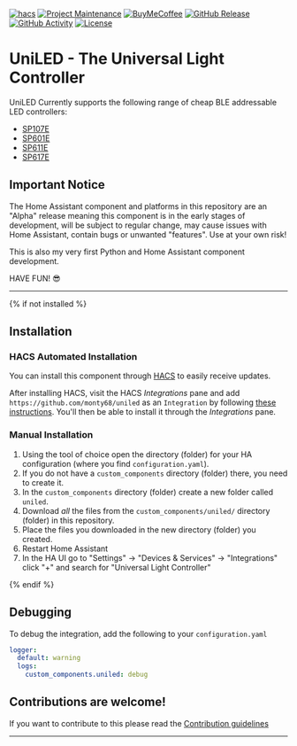[![hacs][hacsbadge]][hacs]
[![Project Maintenance][maintenance-shield]][user_profile]
[![BuyMeCoffee][buymecoffeebadge]][buymecoffee]
[![GitHub Release][releases-shield]][releases]
[![GitHub Activity][commits-shield]][commits]
[![License][license-shield]][license]

# UniLED - The Universal Light Controller


UniLED Currently supports the following range of cheap BLE addressable LED controllers:

- [SP107E][SP107E] 
- [SP601E][SP601E] 
- [SP611E][SP61xE]
- [SP617E][SP61xE]

## Important Notice

The Home Assistant component and platforms in this repository are an "Alpha" release meaning this component is in the early stages of development,
will be subject to regular change, may cause issues with Home Assistant, contain bugs or unwanted "features". Use at your own risk!

This is also my very first Python and Home Assistant component development.

HAVE FUN! 😎

---


{% if not installed %}
## Installation

### HACS Automated Installation

You can install this component through [HACS](https://hacs.xyz/) to easily receive updates.

After installing HACS, visit the HACS _Integrations_ pane and add `https://github.com/monty68/uniled` as an `Integration` by following [these instructions](https://hacs.xyz/docs/faq/custom_repositories/). You'll then be able to install it through the _Integrations_ pane.

### Manual Installation

1. Using the tool of choice open the directory (folder) for your HA configuration (where you find `configuration.yaml`).
2. If you do not have a `custom_components` directory (folder) there, you need to create it.
3. In the `custom_components` directory (folder) create a new folder called `uniled`.
4. Download _all_ the files from the `custom_components/uniled/` directory (folder) in this repository.
5. Place the files you downloaded in the new directory (folder) you created.
6. Restart Home Assistant
7. In the HA UI go to "Settings" -> "Devices & Services" -> "Integrations" click "+" and search for "Universal Light Controller"

{% endif %}

## Debugging

To debug the integration, add the following to your `configuration.yaml`

```yaml
logger:
  default: warning
  logs:
    custom_components.uniled: debug
```

## Contributions are welcome!

If you want to contribute to this please read the [Contribution guidelines](CONTRIBUTING.md)


<!---->

***
[ha-logo]: https://raw.githubusercontent.com/monty68/uniled/main/docs/img/ha-logo-32x32.png
[SP107E]: https://github.com/monty68/uniled/blob/main/docs/sp107e.md
[SP601E]: https://github.com/monty68/uniled/blob/main/docs/sp601e.md
[SP61xE]: https://github.com/monty68/uniled/blob/main/docs/sp61Xe.md
[uniled]: https://github.com/monty68/uniled
[user_profile]: https://github.com/monty68
[buymecoffee]: https://www.buymeacoffee.com/monty68
[buymecoffeebadge]: https://img.shields.io/badge/buy%20me%20a%20coffee-donate-yellow.svg?style=for-the-badge
[maintenance-shield]: https://img.shields.io/badge/maintainer-Monty-blue.svg?style=for-the-badge
[hacs]: https://hacs.xyz
[hacsbadge]: https://img.shields.io/badge/HACS-Custom-orange.svg?style=for-the-badge
[releases-shield]: https://img.shields.io/github/v/release/monty68/uniled?display_name=release&include_prereleases&style=for-the-badge
[releases]: https://github.com/monty68/uniled/releases
[commits-shield]: https://img.shields.io/github/last-commit/monty68/uniled?style=for-the-badge
[commits]: https://github.com/monty68/uniled/commits/main
[license]: https://github.com/monty68/uniled/blob/main/LICENSE
[license-shield]: https://img.shields.io/github/license/monty68/uniled.svg?style=for-the-badge

